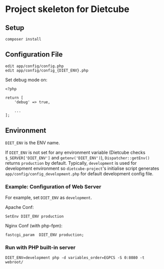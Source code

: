 Project skeleton for Dietcube
==============================

Setup
-----

```
composer install
```

Configuration File
------------------

```
edit app/config/config.php
edit app/config/config_{DIET_ENV}.php
```

Set debug mode on:

```
<?php

return [
    'debug' => true,

    ...
];
```

Environment
-----------

`DIET_ENV` is the ENV name.

If `DIET_ENV` is not set for any environment variable (Dietcube checks `$_SERVER['DIET_ENV']` and `getenv('DIET_ENV')`), `Dispatcher::getEnv()` returns `production` by default.
Typically, `development` is used for development environment so `dietcube-project`'s initialise script generates `app/config/config_development.php` for default development config file.

### Example: Configuration of Web Server

For example, set `DIET_ENV` as `development`.

Apache Conf:

```
SetEnv DIET_ENV production
```

Nginx Conf (with php-fpm):

```
fastcgi_param  DIET_ENV production;
```

### Run with PHP built-in server

```
DIET_ENV=development php -d variables_order=EGPCS -S 0:8080 -t webroot/
```
